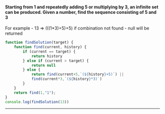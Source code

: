 
#### Starting from 1 and repeatedly adding 5 or multiplying by 3, an infinite set can be produced. Given a number, find the sequence consisting of 5 and 3

For example - 13 => (((1*3)+5)+5)
if combination not found - null will be returned


```javascript
function findSolution(target) {
    function find(current, history) {
        if (current == target) {
            return history
        } else if (current > target) {
            return null
        } else {
            return find(current+5,`(${history}+5)`) || 
            find(current*3,`(${history}*3)`)
        }
    }
    return find(1,"1");
}
console.log(findSolution(13))
````
---

